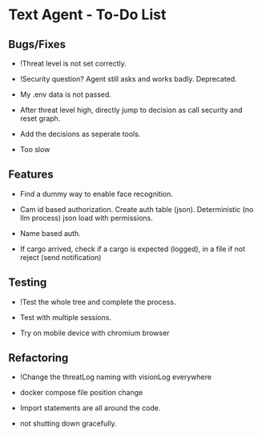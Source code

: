 # Text Agent - To-Do List

## Bugs/Fixes

- !Threat level is not set correctly.

- !Security question? Agent still asks and works badly. Deprecated.

- My .env data is not passed.

- After threat level high, directly jump to decision as call security and reset graph.

- Add the decisions as seperate tools.

- Too slow

## Features

- Find a dummy way to enable face recognition.

- Cam id based authorization. Create auth table (json). Deterministic (no llm process) json load with permissions.

- Name based auth.

- If cargo arrived, check if a cargo is expected (logged), in a file if not reject (send notification)

## Testing

- !Test the whole tree and complete the process.

- Test with multiple sessions.

- Try on mobile device with chromium browser

## Refactoring

- !Change the threatLog naming with visionLog everywhere

- docker compose file position change

- Import statements are all around the code.

- not shutting down gracefully.
